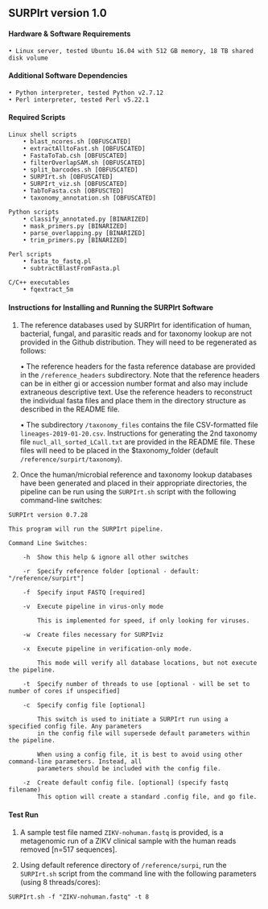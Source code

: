 ## SURPIrt version 1.0

#### Hardware & Software Requirements

	• Linux server, tested Ubuntu 16.04 with 512 GB memory, 18 TB shared disk volume

#### Additional Software Dependencies
	• Python interpreter, tested Python v2.7.12
	• Perl interpreter, tested Perl v5.22.1


#### Required Scripts
	Linux shell scripts
		• blast_ncores.sh [OBFUSCATED]
		• extractAlltoFast.sh [OBFUSCATED]
		• FastaToTab.csh [OBFUSCATED]
		• filterOverlapSAM.sh [OBFUSCATED] 
		• split_barcodes.sh [OBFUSCATED]
		• SURPIrt.sh [OBFUSCATED]
		• SURPIrt_viz.sh [OBFUSCATED]
		• TabToFasta.csh [OBFUSCTED]
		• taxonomy_annotation.sh [OBFUSCATED]

	Python scripts
		• classify_annotated.py [BINARIZED]
		• mask_primers.py [BINARIZED]
		• parse_overlapping.py [BINARIZED]
		• trim_primers.py [BINARIZED]

	Perl scripts
		• fasta_to_fastq.pl
		• subtractBlastFromFasta.pl

	C/C++ executables
		• fqextract_5m

#### Instructions for Installing and Running the SURPIrt Software

1. The reference databases used by SURPIrt for identification of human, bacterial, fungal, and parasitic reads and for taxonomy lookup are not provided in the Github distribution.  They will need to be regenerated as follows:

	• The reference headers for the fasta reference database are provided in the `/reference_headers` subdirectory. Note that the reference headers can be in either gi or accession number format and also may include extraneous descriptive text. Use the reference headers to reconstruct the individual fasta files and place them in the directory structure as described in the README file.
	
	• The subdirectory `/taxonomy_files` contains the file CSV-formatted file `lineages-2019-01-20.csv`.  Instructions for generating the 2nd taxonomy file `nucl_all_sorted_LCall.txt` are provided in the README file. These files will need to be placed in the $taxonomy_folder (default `/reference/surpirt/taxonomy`).

2. Once the human/microbial reference and taxonomy lookup databases have been generated and placed in their appropriate directories, the pipeline can be run using the `SURPIrt.sh` script with the following command-line switches:

```
SURPIrt version 0.7.28

This program will run the SURPIrt pipeline.

Command Line Switches:

	-h	Show this help & ignore all other switches

	-r	Specify reference folder [optional - default: "/reference/surpirt"]

	-f 	Specify input FASTQ [required]

	-v	Execute pipeline in virus-only mode

		This is implemented for speed, if only looking for viruses.

	-w	Create files necessary for SURPIviz

	-x	Execute pipeline in verification-only mode.

		This mode will verify all database locations, but not execute the pipeline.

	-t	Specify number of threads to use [optional - will be set to number of cores if unspecified]

	-c	Specify config file [optional]

		This switch is used to initiate a SURPIrt run using a specified config file. Any parameters 
		in the config file will supersede default parameters within the pipeline.
		
		When using a config file, it is best to avoid using other command-line parameters. Instead, all
		parameters should be included with the config file.

	-z	Create default config file. [optional] (specify fastq filename)
		This option will create a standard .config file, and go file.
```

#### Test Run
1. A sample test file named `ZIKV-nohuman.fastq` is provided, is a metagenomic run of a ZIKV clinical sample with the human reads removed [n=517 sequences].

2. Using default reference directory of `/reference/surpi`, run the `SURPIrt.sh` script from the command line with the following parameters (using 8 threads/cores):

  `SURPIrt.sh -f "ZIKV-nohuman.fastq" -t 8`
